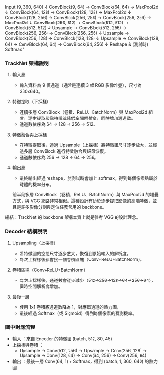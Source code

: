 Input (9, 360, 640)
  ↓
ConvBlock(9, 64) → ConvBlock(64, 64) → MaxPool2d
  ↓
ConvBlock(64, 128) → ConvBlock(128, 128) → MaxPool2d
  ↓
ConvBlock(128, 256) → ConvBlock(256, 256) → ConvBlock(256, 256) → MaxPool2d
  ↓
ConvBlock(256, 512) → ConvBlock(512, 512) → ConvBlock(512, 512)
  ↓
Upsample → ConvBlock(512, 256) → ConvBlock(256, 256) → ConvBlock(256, 256)
  ↓
Upsample → ConvBlock(256, 128) → ConvBlock(128, 128)
  ↓
Upsample → ConvBlock(128, 64) → ConvBlock(64, 64) → ConvBlock(64, 256)
  ↓
Reshape & (測試時) Softmax
'
### TrackNet 架構說明
1. 輸入層
   
   - 輸入資料為 9 個通道（通常是連續 3 幅 RGB 影像堆疊），尺寸為 360x640。
2. 特徵提取（下採樣）
   
   - 連續多層 ConvBlock（卷積、ReLU、BatchNorm）與 MaxPool2d 組合，逐步提取影像特徵並降低空間解析度，同時增加通道數。
   - 通道數依序為 64 → 128 → 256 → 512。
3. 特徵融合與上採樣
   
   - 在特徵提取後，透過 Upsample（上採樣）將特徵圖尺寸逐步放大，並經過多層 ConvBlock 進行特徵融合與細節恢復。
   - 通道數依序為 256 → 128 → 64 → 256。
4. 輸出層
   
   - 最終輸出經過 reshape，於測試時會加上 softmax，得到每個像素點屬於球體的機率分布。

   前半段多層 ConvBlock（卷積、ReLU、BatchNorm）與 MaxPool2d 的堆疊方式，與 VGG 網路非常相似。這種設計有助於逐步提取影像的高階特徵，並且是許多影像分割與定位任務常用的 backbone。

總結：TrackNet 的 backbone 架構本質上就是參考 VGG 的設計理念。



### Decoder 結構說明
1. Upsampling（上採樣）
   
   - 將特徵圖的空間尺寸逐步放大，恢復到原始輸入的解析度。
   - 每次上採樣後都會接一個卷積區塊（Conv+ReLU+BatchNorm）。
2. 卷積區塊（Conv+ReLU+BatchNorm）
   
   - 每次上採樣後，通道數會逐步減少（512→256→128→64→256→64），同時空間解析度增加。
3. 最後一層
   
   - 使用 1x1 卷積將通道數降為 1，對應單通道的熱力圖。
   - 最後經過 Softmax（或 Sigmoid）得到每個像素的預測機率。
### 圖中對應流程
- 輸入 ：來自 Encoder 的特徵圖 (batch, 512, 80, 45)
- 上採樣與卷積 ：
  - Upsample → Conv(512, 256) → Upsample → Conv(256, 128) → Upsample → Conv(128, 64) → Conv(64, 256) → Conv(256, 64)
- 輸出 ：最後一層 Conv(64, 1) + Softmax，得到 (batch, 1, 360, 640) 的熱力圖